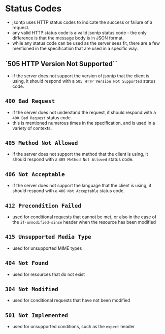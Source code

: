 # Status Codes
- jsontp uses HTTP status codes to indicate the success or failure of a request.
- any valid HTTP status code is a valid jsontp status code - the only difference is that the message body is in JSON format.
- while any status code can be used as the server sees fit, there are a few mentioned in the specification that are used in a specific way.
## `505 HTTP Version Not Supported``
- if the server does not support the version of jsontp that the client is using, it should respond with a `505 HTTP Version Not Supported` status code.
## `400 Bad Request`
- if the server does not understand the request, it should respond with a `400 Bad Request` status code.
- this is mentioned numerous times in the specification, and is used in a variety of contexts.
## `405 Method Not Allowed`
- if the server does not support the method that the client is using, it should respond with a `405 Method Not Allowed` status code.
## `406 Not Acceptable`
- if the server does not support the language that the client is using, it should respond with a `406 Not Acceptable` status code.
## `412 Precondition Failed`
- used for conditional requests that cannot be met, or also in the case of the `if-unmodified-since` header when the resource has been modified
## `415 Unsupported Media Type`
- used for unsupported MIME types
## `404 Not Found`
- used for resources that do not exist
## `304 Not Modified`
- used for conditional requests that have not been modified
## `501 Not Implemented`
- used for unsupported conditions, such as the `expect` header